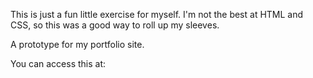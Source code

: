 This is just a fun little exercise for myself. I'm not the best at HTML and CSS, so this was a good way to roll up my sleeves. 

A prototype for my portfolio site. 

You can access this at: 
